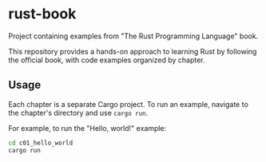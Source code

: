 # rust-book
Project containing examples from "The Rust Programming Language" book.

This repository provides a hands-on approach to learning Rust by following the official book, with code examples organized by chapter.

## Usage

Each chapter is a separate Cargo project. To run an example, navigate to the chapter's directory and use `cargo run`.

For example, to run the "Hello, world!" example:
```sh
cd c01_hello_world
cargo run
```